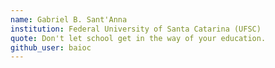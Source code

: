 ```yaml
---
name: Gabriel B. Sant'Anna
institution: Federal University of Santa Catarina (UFSC)
quote: Don't let school get in the way of your education.
github_user: baioc
---
```

